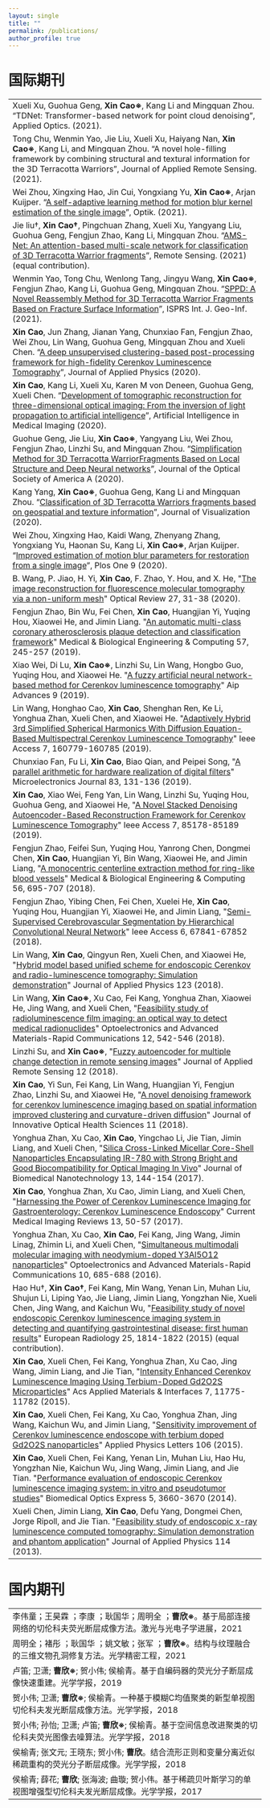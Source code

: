 ```yaml
---
layout: single
title: ""
permalink: /publications/
author_profile: true
---
```

国际期刊
===

| |
| :---- |
| Xueli Xu, Guohua Geng, **Xin Cao※**, Kang Li and Mingquan Zhou. “TDNet: Transformer-based network for point cloud denoising”, Applied Optics. (2021).  |
| Tong Chu, Wenmin Yao, Jie Liu, Xueli Xu, Haiyang Nan, **Xin Cao※**, Kang Li, and Mingquan Zhou. “A novel hole-filling framework by combining structural and textural information for the 3D Terracotta Warriors”, Journal of Applied Remote Sensing. (2021).  |
| Wei Zhou, Xingxing Hao, Jin Cui, Yongxiang Yu, **Xin Cao※**, Arjan Kuijper. “[A self-adaptive learning method for motion blur kernel estimation of the single image](https://caoxin918.github.io/files/zhouwei-optik-2021.pdf)”, Optik. (2021).  |
| Jie liu†, **Xin Cao†**, Pingchuan Zhang, Xueli Xu, Yangyang Liu, Guohua Geng, Fengjun Zhao, Kang Li, Mingquan Zhou. “[AMS-Net: An attention-based multi-scale network for classification of 3D Terracotta Warrior fragments](https://caoxin918.github.io/files/remotesensing-2021.pdf)”, Remote Sensing. (2021) (equal contribution).  |
| Wenmin Yao, Tong Chu, Wenlong Tang, Jingyu Wang, **Xin Cao※**, Fengjun Zhao, Kang Li, Guohua Geng, Mingquan Zhou. “[SPPD: A Novel Reassembly Method for 3D Terracotta Warrior Fragments Based on Fracture Surface Information](https://caoxin918.github.io/files/ISPRSIntJGeo-Inf2021.pdf)”, ISPRS Int. J. Geo-Inf. (2021).  |
| **Xin Cao**, Jun Zhang, Jianan Yang, Chunxiao Fan, Fengjun Zhao, Wei Zhou, Lin Wang, Guohua Geng, Mingquan Zhou and Xueli Chen. “[A deep unsupervised clustering-based post-processing framework for high-fidelity Cerenkov Luminescence Tomography](https://caoxin918.github.io/files/cao2020-jap.pdf)”, Journal of Applied Physics (2020). |
| **Xin Cao**, Kang Li, Xueli Xu, Karen M von Deneen, Guohua Geng, Xueli Chen. “[Development of tomographic reconstruction for three-dimensional optical imaging: From the inversion of light propagation to artificial intelligence](https://caoxin918.github.io/files/AIMI-caoxin-2020.pdf)”, Artificial Intelligence in Medical Imaging (2020). |
| Guohue Geng, Jie Liu, **Xin Cao※**, Yangyang Liu, Wei Zhou, Fengjun Zhao, Linzhi Su, and Mingquan Zhou. “[Simplification Method for 3D Terracotta WarriorFragments Based on Local Structure and Deep Neural networks](https://caoxin918.github.io/files/josa2020.pdf)”, Journal of the Optical Society of America A (2020). |
| Kang Yang, **Xin Cao※**, Guohua Geng, Kang Li and Mingquan Zhou. “[Classification of 3D Terracotta Warriors fragments based on geospatial and texture information](https://caoxin918.github.io/files/JournalofVisualization2020.pdf)”, Journal of Visualization (2020). |
| Wei Zhou, Xingxing Hao, Kaidi Wang, Zhenyang Zhang, Yongxiang Yu, Haonan Su, Kang Li, **Xin Cao※**, Arjan Kuijper. “[Improved estimation of motion blur parameters for restoration from a single image](https://caoxin918.github.io/files/plosone2020.pdf)”, Plos One 9 (2020).|
| B. Wang, P. Jiao, H. Yi, **Xin Cao**, F. Zhao, Y. Hou, and X. He, "[The image reconstruction for fluorescence molecular tomography via a non-uniform mesh](https://caoxin918.github.io/files/wang2019-or.pdf)" Optical Review 27, 31-38 (2020). |
| Fengjun Zhao, Bin Wu, Fei Chen, **Xin Cao**, Huangjian Yi, Yuqing Hou, Xiaowei He, and Jimin Liang. "[An automatic multi-class coronary atherosclerosis plaque detection and classification framework](https://caoxin918.github.io/files/zhao2018-mbec.pdf)" Medical & Biological Engineering & Computing 57, 245-257 (2019). |
| Xiao Wei, Di Lu, **Xin Cao※**, Linzhi Su, Lin Wang, Hongbo Guo, Yuqing Hou, and Xiaowei He. "[A fuzzy artificial neural network-based method for Cerenkov luminescence tomography](https://caoxin918.github.io/files/aipadvance2019.pdf)" Aip Advances 9 (2019). |
| Lin Wang, Honghao Cao, **Xin Cao**, Shenghan Ren, Ke Li, Yonghua Zhan, Xueli Chen, and Xiaowei He. "[Adaptively Hybrid 3rd Simplified Spherical Harmonics With Diffusion Equation-Based Multispectral Cerenkov Luminescence Tomography](https://caoxin918.github.io/files/wanglin-access-2019.pdf)" Ieee Access 7, 160779-160785 (2019). |
| Chunxiao Fan, Fu Li, **Xin Cao**, Biao Qian, and Peipei Song, "[A parallel arithmetic for hardware realization of digital filters](https://caoxin918.github.io/files/fanchunxiao2019.pdf)" Microelectronics Journal 83, 131-136 (2019). |
| **Xin Cao**, Xiao Wei, Feng Yan, Lin Wang, Linzhi Su, Yuqing Hou, Guohua Geng, and Xiaowei He, "[A Novel Stacked Denoising Autoencoder-Based Reconstruction Framework for Cerenkov Luminescence Tomography](https://caoxin918.github.io/files/cao-access2019.pdf)" Ieee Access 7, 85178-85189 (2019). |
| Fengjun Zhao, Feifei Sun, Yuqing Hou, Yanrong Chen, Dongmei Chen, **Xin Cao**, Huangjian Yi, Bin Wang, Xiaowei He, and Jimin Liang, "[A monocentric centerline extraction method for ring-like blood vessels](https://caoxin918.github.io/files/zhao-mbec-monocentric-2017.pdf)" Medical & Biological Engineering & Computing 56, 695-707 (2018). |
|Fengjun Zhao, Yibing Chen, Fei Chen, Xuelei He, **Xin Cao**, Yuqing Hou, Huangjian Yi, Xiaowei He, and Jimin Liang, "[Semi-Supervised Cerebrovascular Segmentation by Hierarchical Convolutional Neural Network](https://caoxin918.github.io/files/zhaofengjun-access2019.pdf)" Ieee Access 6, 67841-67852 (2018). |     
|Lin Wang, **Xin Cao**, Qingyun Ren, Xueli Chen, and Xiaowei He, "[Hybrid model based unified scheme for endoscopic Cerenkov and radio-luminescence tomography: Simulation demonstration](https://caoxin918.github.io/files/wanglin-jap-2018.pdf)" Journal of Applied Physics 123 (2018). |     
| Lin Wang, **Xin Cao※**, Xu Cao, Fei Kang, Yonghua Zhan, Xiaowei He, Jing Wang, and Xueli Chen, "[Feasibility study of radioluminescence film imaging: an optical way to detect medical radionuclides](https://caoxin918.github.io/files/wanglin-osmc-2018.pdf)" Optoelectronics and Advanced Materials-Rapid Communications 12, 542-546 (2018).      |
| Linzhi Su, and **Xin Cao※**, "[Fuzzy autoencoder for multiple change detection in remote sensing images](https://caoxin918.github.io/files/JournalofAppliedRemoteSensing2018.pdf)" Journal of Applied Remote Sensing 12 (2018).     | 
| **Xin Cao**, Yi Sun, Fei Kang, Lin Wang, Huangjian Yi, Fengjun Zhao, Linzhi Su, and Xiaowei He, "[A novel denoising framework for cerenkov luminescence imaging based on spatial information improved clustering and curvature-driven diffusion](https://caoxin918.github.io/files/jioh2018.pdf)" Journal of Innovative Optical Health Sciences 11 (2018).  |    
| Yonghua Zhan, Xu Cao, **Xin Cao**, Yingchao Li, Jie Tian, Jimin Liang, and Xueli Chen, "[Silica Cross-Linked Micellar Core-Shell Nanoparticles Encapsulating IR-780 with Strong Bright and Good Biocompatibility for Optical Imaging In Vivo](https://caoxin918.github.io/files/zhan2017-jbn.pdf)" Journal of Biomedical Nanotechnology 13, 144-154 (2017). |      
| **Xin Cao**, Yonghua Zhan, Xu Cao, Jimin Liang, and Xueli Chen, "[Harnessing the Power of Cerenkov Luminescence Imaging for Gastroenterology: Cerenkov Luminescence Endoscopy](https://caoxin918.github.io/files/CMIR2017.pdf)" Current Medical Imaging Reviews 13, 50-57 (2017).  |      
| Yonghua Zhan, Xu Cao, **Xin Cao**, Fei Kang, Jing Wang, Jimin Linag, Zhimin Li, and Xueli Chen, "[Simultaneous multimodali molecular imaging with neodymium-doped Y3Al5O12 nanoparticles](https://caoxin918.github.io/files/zhanyonghua-oam-2016.pdf)" Optoelectronics and Advanced Materials-Rapid Communications 10, 685-688 (2016).  |     
| Hao Hu†, **Xin Cao†**, Fei Kang, Min Wang, Yenan Lin, Muhan Liu, Shujun Li, Liping Yao, Jie Liang, Jimin Liang, Yongzhan Nie, Xueli Chen, Jing Wang, and Kaichun Wu, "[Feasibility study of novel endoscopic Cerenkov luminescence imaging system in detecting and quantifying gastrointestinal disease: first human results](https://caoxin918.github.io/files/er2015.pdf)" European Radiology 25, 1814-1822 (2015) (equal contribution).    |    
| **Xin Cao**, Xueli Chen, Fei Kang, Yonghua Zhan, Xu Cao, Jing Wang, Jimin Liang, and Jie Tian, "[Intensity Enhanced Cerenkov Luminescence Imaging Using Terbium-Doped Gd2O2S Microparticles](https://caoxin918.github.io/files/acs2015.pdf)" Acs Applied Materials & Interfaces 7, 11775-11782 (2015).  |    
| **Xin Cao**, Xueli Chen, Fei Kang, Xu Cao, Yonghua Zhan, Jing Wang, Kaichun Wu, and Jimin Liang, "[Sensitivity improvement of Cerenkov luminescence endoscope with terbium doped Gd2O2S nanoparticles](https://caoxin918.github.io/files/apl2015.pdf)" Applied Physics Letters 106 (2015).  |     
| **Xin Cao**, Xueli Chen, Fei Kang, Yenan Lin, Muhan Liu, Hao Hu, Yongzhan Nie, Kaichun Wu, Jing Wang, Jimin Liang, and Jie Tian. "[Performance evaluation of endoscopic Cerenkov luminescence imaging system: in vitro and pseudotumor studies](https://caoxin918.github.io/files/boe2014.pdf)" Biomedical Optics Express 5, 3660-3670 (2014). |        
| Xueli Chen, Jimin Liang, **Xin Cao**, Defu Yang, Dongmei Chen, Jorge Ripoll, and Jie Tian. "[Feasibility study of endoscopic x-ray luminescence computed tomography: Simulation demonstration and phantom application](https://caoxin918.github.io/files/2013-ChenXueli-JAP.pdf)" Journal of Applied Physics 114 (2013).  |       
        
国内期刊
===

|  |
| :---- |
| 李伟童；王昊霖 ；李康 ；耿国华；周明全 ；**曹欣※**。基于局部连接网络的切伦科夫荧光断层成像方法。激光与光电子学进展，2021 |  
| 周明全；褚彤 ；耿国华 ；姚文敏；张军 ；**曹欣※**。结构与纹理融合的三维文物孔洞修复方法。光学精密工程，2021 |  
| 卢笛; 卫潇; **曹欣※**; 贺小伟; 侯榆青。基于自编码器的荧光分子断层成像快速重建。光学学报，2019    |
| 贺小伟; 卫潇; **曹欣※**; 侯榆青。一种基于模糊C均值聚类的新型单视图切伦科夫发光断层成像方法。光学学报，2018  | 
| 贺小伟; 孙怡; 卫潇; 卢笛; **曹欣※**; 侯榆青。基于空间信息改进聚类的切伦科夫荧光图像去噪算法。光学学报，2018  | 
| 侯榆青; 张文元; 王晓东; 贺小伟; **曹欣**。结合流形正则和变量分离近似稀疏重构的荧光分子断层成像。光学学报，2018  |   
| 侯榆青; 薛花; **曹欣**; 张海波; 曲璇; 贺小伟。基于稀疏贝叶斯学习的单视图增强型切伦科夫发光断层成像。光学学报，2017    | 
